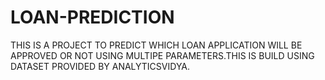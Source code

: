 # LOAN-PREDICTION
THIS IS A PROJECT TO PREDICT WHICH LOAN APPLICATION WILL BE APPROVED OR NOT USING MULTIPE PARAMETERS.THIS IS BUILD USING DATASET PROVIDED BY ANALYTICSVIDYA.
